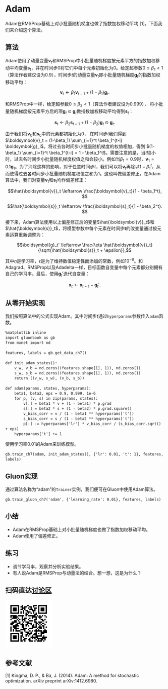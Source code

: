 # Adam

Adam在RMSProp基础上对小批量随机梯度也做了指数加权移动平均 [1]。下面我们来介绍这个算法。

## 算法

Adam使用了动量变量$\boldsymbol{v}_t$和RMSProp中小批量随机梯度按元素平方的指数加权移动平均变量$\boldsymbol{s}_t$，并在时间步0将它们中每个元素初始化为0。给定超参数$0 \leq \beta_1 < 1$（算法作者建议设为0.9），时间步$t$的动量变量$\boldsymbol{v}_t$即小批量随机梯度$\boldsymbol{g}_t$的指数加权移动平均：

$$\boldsymbol{v}_t \leftarrow \beta_1 \boldsymbol{v}_{t-1} + (1 - \beta_1) \boldsymbol{g}_t. $$

和RMSProp中一样，给定超参数$0 \leq \beta_2 < 1$（算法作者建议设为0.999），
将小批量随机梯度按元素平方后的项$\boldsymbol{g}_t \odot \boldsymbol{g}_t$做指数加权移动平均得到$\boldsymbol{s}_t$：

$$\boldsymbol{s}_t \leftarrow \beta_2 \boldsymbol{s}_{t-1} + (1 - \beta_2) \boldsymbol{g}_t \odot \boldsymbol{g}_t. $$

由于我们将$\boldsymbol{v}_0$和$\boldsymbol{s}_0$中的元素都初始化为0，
在时间步$t$我们得到$\boldsymbol{v}_t =  (1-\beta_1) \sum_{i=1}^t \beta_1^{t-i} \boldsymbol{g}_i$。将过去各时间步小批量随机梯度的权值相加，得到 $(1-\beta_1) \sum_{i=1}^t \beta_1^{t-i} = 1 - \beta_1^t$。需要注意的是，当$t$较小时，过去各时间步小批量随机梯度权值之和会较小。例如当$\beta_1 = 0.9$时，$\boldsymbol{v}_1 = 0.1\boldsymbol{g}_1$。为了消除这样的影响，对于任意时间步$t$，我们可以将$\boldsymbol{v}_t$再除以$1 - \beta_1^t$，从而使得过去各时间步小批量随机梯度权值之和为1。这也叫做偏差修正。在Adam算法中，我们对变量$\boldsymbol{v}_t$和$\boldsymbol{s}_t$均作偏差修正：

$$\hat{\boldsymbol{v}}_t \leftarrow \frac{\boldsymbol{v}_t}{1 - \beta_1^t}, $$

$$\hat{\boldsymbol{s}}_t \leftarrow \frac{\boldsymbol{s}_t}{1 - \beta_2^t}. $$


接下来，Adam算法使用以上偏差修正后的变量$\hat{\boldsymbol{v}}_t$和$\hat{\boldsymbol{s}}_t$，将模型参数中每个元素在时间步$\boldsymbol{t}$的改变量通过按元素运算重新调整为：

$$\boldsymbol{g}_t' \leftarrow \frac{\eta \hat{\boldsymbol{v}}_t}{\sqrt{\hat{\boldsymbol{s}}_t + \epsilon}},$$

其中$\eta$是学习率，$\epsilon$是为了维持数值稳定性而添加的常数，例如$10^{-8}$。和Adagrad、RMSProp以及Adadelta一样，目标函数自变量中每个元素都分别拥有自己的学习率。最后，使用$\boldsymbol{g}_t'$迭代自变量：

$$\boldsymbol{x}_t \leftarrow \boldsymbol{x}_{t-1} - \boldsymbol{g}_t'. $$

## 从零开始实现

我们按照算法中的公式实现Adam。其中时间步$t$通过`hyperparams`参数传入`adam`函数。

```{.python .input  n=2}
%matplotlib inline
import gluonbook as gb
from mxnet import nd

features, labels = gb.get_data_ch7()

def init_adam_states():
    v_w, v_b = nd.zeros((features.shape[1], 1)), nd.zeros(1)
    s_w, s_b = nd.zeros((features.shape[1], 1)), nd.zeros(1)
    return ((v_w, s_w), (v_b, s_b))

def adam(params, states, hyperparams):
    beta1, beta2, eps = 0.9, 0.999, 1e-6
    for p, (v, s) in zip(params, states):
        v[:] = beta1 * v + (1 - beta1) * p.grad
        s[:] = beta2 * s + (1 - beta2) * p.grad.square()
        v_bias_corr = v / (1 - beta1 ** hyperparams['t'])
        s_bias_corr = s / (1 - beta2 ** hyperparams['t'])
        p[:] -= hyperparams['lr'] * v_bias_corr / (s_bias_corr.sqrt() + eps)
    hyperparams['t'] += 1
```

使用学习率$0.01$的Adam来训练模型。

```{.python .input  n=5}
gb.train_ch7(adam, init_adam_states(), {'lr': 0.01, 't': 1}, features, labels)
```

## Gluon实现

通过算法名称为“adam”的`Trainer`实例，我们便可在Gluon中使用Adam算法。

```{.python .input  n=11}
gb.train_gluon_ch7('adam', {'learning_rate': 0.01}, features, labels)
```

## 小结

* Adam在RMSProp基础上对小批量随机梯度也做了指数加权移动平均。
* Adam使用了偏差修正。

## 练习

* 调节学习率，观察并分析实验结果。
* 有人说Adam是RMSProp与动量法的结合。想一想，这是为什么？


## 扫码直达[讨论区](https://discuss.gluon.ai/t/topic/2279)

![](../img/qr_adam.svg)

## 参考文献

[1] Kingma, D. P., & Ba, J. (2014). Adam: A method for stochastic optimization. arXiv preprint arXiv:1412.6980.
